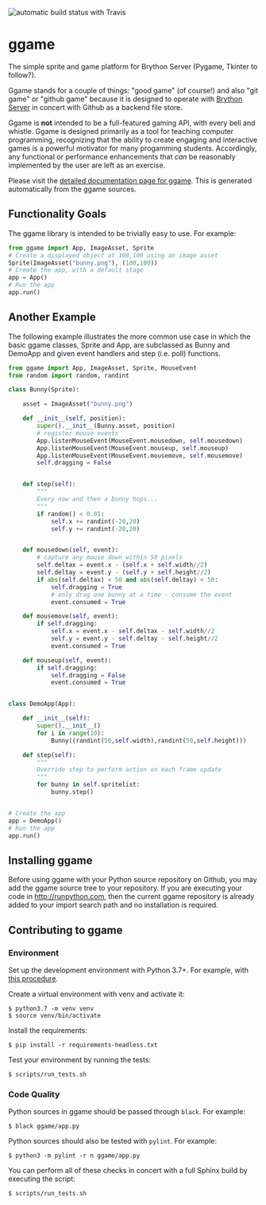 ![automatic build status with Travis](https://travis-ci.org/BrythonServer/ggame.svg?branch=master)

# ggame
The simple sprite and game platform for Brython Server (Pygame, Tkinter to follow?).

Ggame stands for a couple of things: "good game" (of course!) and also "git game" or "github game"
because it is designed to operate with [Brython Server](http://runpython.org) in concert with
Github as a backend file store.

Ggame is **not** intended to be a full-featured gaming API, with every bell and whistle. Ggame is
designed primarily as a tool for teaching computer programming, recognizing that the ability
to create engaging and interactive games is a powerful motivator for many progamming students.
Accordingly, any functional or performance enhancements that *can* be reasonably implemented
by the user are left as an exercise.

Please visit the
[detailed documentation page for ggame](https://ggame.readthedocs.io/en/latest/introduction.html).
This is generated automatically from the ggame sources.

## Functionality Goals

The ggame library is intended to be trivially easy to use. For example:

```python
from ggame import App, ImageAsset, Sprite
# Create a displayed object at 100,100 using an image asset
Sprite(ImageAsset("bunny.png"), (100,100))
# Create the app, with a default stage
app = App()
# Run the app
app.run()
```

## Another Example

The following example illustrates the more common use case in which the basic ggame
classes, Sprite and App, are subclassed as Bunny and DemoApp and given event handlers
and step (i.e. poll) functions.


```python
from ggame import App, ImageAsset, Sprite, MouseEvent
from random import random, randint

class Bunny(Sprite):

    asset = ImageAsset("bunny.png")

    def __init__(self, position):
        super().__init__(Bunny.asset, position)
        # register mouse events
        App.listenMouseEvent(MouseEvent.mousedown, self.mousedown)
        App.listenMouseEvent(MouseEvent.mouseup, self.mouseup)
        App.listenMouseEvent(MouseEvent.mousemove, self.mousemove)
        self.dragging = False


    def step(self):
        """
        Every now and then a bunny hops...
        """
        if random() < 0.01:
            self.x += randint(-20,20)
            self.y += randint(-20,20)


    def mousedown(self, event):
        # capture any mouse down within 50 pixels
        self.deltax = event.x - (self.x + self.width//2)
        self.deltay = event.y - (self.y + self.height//2)
        if abs(self.deltax) < 50 and abs(self.deltay) < 50:
            self.dragging = True
            # only drag one bunny at a time - consume the event
            event.consumed = True

    def mousemove(self, event):
        if self.dragging:
            self.x = event.x - self.deltax - self.width//2
            self.y = event.y - self.deltay - self.height//2
            event.consumed = True

    def mouseup(self, event):
        if self.dragging:
            self.dragging = False
            event.consumed = True


class DemoApp(App):

    def __init__(self):
        super().__init__()
        for i in range(10):
            Bunny((randint(50,self.width),randint(50,self.height)))

    def step(self):
        """
        Override step to perform action on each frame update
        """
        for bunny in self.spritelist:
            bunny.step()


# Create the app
app = DemoApp()
# Run the app
app.run()
```

## Installing ggame

Before using ggame with your Python source repository on Github, you may add the ggame source
tree to your repository. If you are executing your code in http://runpython.com, then the current
ggame repository is already added to your import search path and no installation is required.

## Contributing to ggame

### Environment

Set up the development environment with Python 3.7+. For example, with 
[this procedure](https://tecadmin.net/install-python-3-7-on-ubuntu-linuxmint/).

Create a virtual environment with venv and activate it:
```
$ python3.7 -m venv venv
$ source venv/bin/activate
```

Install the requirements:
```
$ pip install -r requirements-headless.txt
```

Test your environment by running the tests:
```
$ scripts/run_tests.sh
```

### Code Quality

Python sources in ggame should be passed through `black`. For example:

```
$ black ggame/app.py
```

Python sources should also be tested with `pylint`. For example:

```
$ python3 -m pylint -r n ggame/app.py
```

You can perform all of these checks in concert with a full Sphinx build
by executing the script:
```
$ scripts/run_tests.sh
```